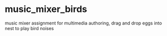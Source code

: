 # music_mixer_birds
music mixer assignment for multimedia authoring, drag and drop eggs into nest to play bird noises
